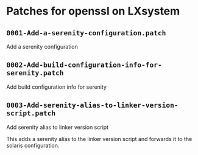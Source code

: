 # Patches for openssl on LXsystem

## `0001-Add-a-serenity-configuration.patch`

Add a serenity configuration


## `0002-Add-build-configuration-info-for-serenity.patch`

Add build configuration info for serenity


## `0003-Add-serenity-alias-to-linker-version-script.patch`

Add serenity alias to linker version script

This adds a serenity alias to the linker version script and forwards it
to the solaris configuration.

